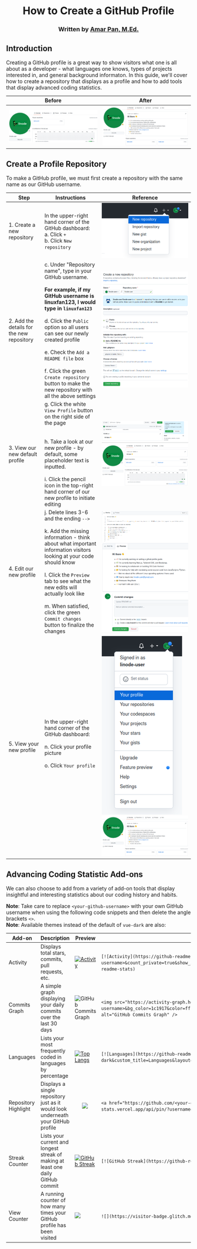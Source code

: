 <div align="center">

# How to Create a GitHub Profile
<h3 align="center" id="author">
   Written by <a href="https://www.linkedin.com/in/profpan396/">Amar Pan, M.Ed.</a> 
   <div align="center">

 </h3>

<!-- ![](https://visitor-badge.glitch.me/badge?page_id=profpan396.github-profile-creation-tutorial) -->
</div>

## Introduction
Creating a GitHub profile is a great way to show visitors what one is all about as a developer - what languages one knows, types of projects interested in, and general background informaton. In this guide, we'll cover how to create a repository that displays as a profile and how to add tools that display advanced coding statistics.  
<!-- Update to reflect the default categories GitHub prepopulates -->
| Before | After |
|:------:|:-----:|
|![](images/ghprofile-before-no-profile.png) | ![](images/ghprofile-final-profile.png) 

## Create a Profile Repository
To make a GitHub profile, we must first create a repository with the same name as our GitHub username. 

|      Step      |      Instructions      |      Reference |
|----------------|------------------------|---------------
|1. Create a new repository | In the upper-right hand corner of the GitHub dashboard: <br>a. Click `+` <br> b. Click `New repository`            | ![](images/ghprofile-new-repo.png)
|2. Add the details for the new repository | c. Under "Repository name", type in your GitHub username. <br><br> **For example, if my GitHub username is linuxfan123, I would type in `linuxfan123`** <br><br> d. Click the `Public` option so all users can see our newly created profile <br><br> e. Check the `Add a README file` box <br><br> f. Click the green `Create repository` button to make the new repository with all the above settings   | ![](images/ghprofile-name-repo.png)
|3. View our new default profile | g. Click the white `View Profile` button on the right side of the page <br><br><br> h. Take a look at our new profile - by default, some placeholder text is inputted. <br><br> i. Click the pencil icon in the top-right hand corner of our new profile to initiate editing |  ![](images/ghprofile-created-profile.png) ![](images/ghprofile-default-profile.png)
| 4. Edit our new profile | j. Delete lines 3-6 and the ending `-->` <br><br> k. Add the missing information - think about what important information visitors looking at your code should know <br><br> l. Click the `Preview` tab to see what the new edits will actually look like <br><br> m. When satisfied, click the green `Commit changes` button to finalize the changes  | ![](images/ghprofile-edit-profile.png) ![](images/ghprofile-preview.png)
| 5. View your new profile | In the upper-right hand corner of the GitHub dashboard: <br><br>n. Click your profile picture <br><br> o. Click `Your profile` <br><br> | ![](images/ghprofile-your-profile.png)![](images/ghprofile-final-profile.png)

## Advancing Coding Statistic Add-ons
We can also choose to add from a variety of add-on tools that display insightful and interesting statistics about our coding history and habits.

**Note**: Take care to replace `<your-github-username>` with your own GitHub username when using the following code snippets and then delete the angle brackets `<>`. 
<br>
**Note**: Available themes instead of the default of `vue-dark` are also:

|   Add-on   |   Description   |   Preview   |   Code to Add 
|------------|-----------------|-----------------|----------
| Activity   | Displays total stars, commits, pull requests, etc. | [![Activity](https://github-readme-stats.vercel.app/api?username=profpan396&count_private=true&show_icons=true&include_all_commits=true&theme=vue-dark&custom_title=Activity)](https://github.com/anuraghazra/github-readme-stats) | `[![Activity](https://github-readme-stats.vercel.app/api?username=<your-github-username>&count_private=true&show_icons=true&include_all_commits=true&theme=vue-dark&custom_title=Activity)](https://github.com/anuraghazra/github-readme-stats)`
| Commits Graph | A simple graph displaying your daily commits over the last 30 days |  <img src="https://activity-graph.herokuapp.com/graph?username=profpan396&bg_color=1c1917&color=ffffff&line=0891b2&point=ffffff&area_color=1c1917&area=true&hide_border=true&custom_title=GitHub%20Commits%20Graph" alt="GitHub Commits Graph" /> | `<img src="https://activity-graph.herokuapp.com/graph?username=<your-github-username>&bg_color=1c1917&color=ffffff&line=0891b2&point=ffffff&area_color=1c1917&area=true&hide_border=true&custom_title=GitHub%20Commits%20Graph" alt="GitHub Commits Graph" />`
| Languages  | Lists your most frequently coded in languages by percentage | [![Top Langs](https://github-readme-stats.vercel.app/api/top-langs/?username=profpan396&theme=vue-dark&custom_title=Languages&layout=compact)](https://github.com/anuraghazra/github-readme-stats) | `[![Languages](https://github-readme-stats.vercel.app/api/top-langs/?username=<your-github-username>&theme=vue-dark&custom_title=Languages&layout=compact)](https://github.com/anuraghazra/github-readme-stats)` | 
| Repository Highlight | Displays a single repository just as it would look underneath your GitHub profile | <a href="https://github.com/profpan396/simon-memory-game"><img align="center" style="margin:20px" src="https://github-readme-stats.vercel.app/api/pin/?username=profpan396&repo=simon-memory-game&theme=vue-dark" /></a> | `<a href="https://github.com/<your-github-username>/<repo-name>"><img align="center" style="margin:20px" src="https://github-readme-stats.vercel.app/api/pin/?username=<your-github-username>&repo=<repo-name>&theme=vue-dark" /></a>`
| Streak Counter | Lists your current and longest streak of making at least one daily GitHub commit | [![GitHub Streak](https://github-readme-streak-stats.herokuapp.com/?user=profpan396&theme=vue-dark)](https://git.io/streak-stats) | `[![GitHub Streak](https://github-readme-streak-stats.herokuapp.com/?user=<your-github-username>&theme=vue-dark)](https://git.io/streak-stats)`
| View Counter | A running counter of how many times your GitHub profile has been visited | ![](https://visitor-badge.glitch.me/badge?page_id=amarpan.amarpan) | `![](https://visitor-badge.glitch.me/badge?page_id=<your-github-username>.<repo-name>)`

